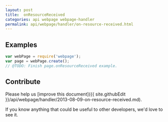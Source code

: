 ```yaml
---
layout: post
title:  onResourceReceived
categories: api webpage webpage-handler
permalink: api/webpage/handler/on-resource-received.html
---
```


## Examples

```javascript
var webPage = require('webpage');
var page = webPage.create();
// @TODO: Finish page.onResourceReceived example.
```

## Contribute

Please help us [improve this document]({{ site.githubEdit }}/api/webpage/handler/2013-08-09-on-resource-received.md).

If you know anything that could be useful to other developers, we'd love to see it.


